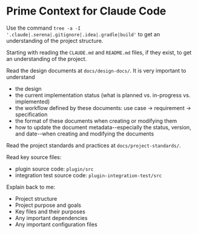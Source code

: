 # Prime Context for Claude Code

Use the command `tree -a -I '.claude|.serena|.gitignore|.idea|.gradle|build'` to get an understanding of the project 
structure.

Starting with reading the `CLAUDE.md` and `README.md` files, if they exist, to get an understanding of the project.

Read the design documents at `docs/design-docs/`.  It is very important to understand
- the design
- the current implementation status (what is planned vs. in-progress vs. implemented)
- the workflow defined by these documents:  use case → requirement → specification
- the format of these documents when creating or modifying them
- how to update the document metadata--especially the status, version, and date--when creating and modifying the 
documents

Read the project standards and practices at `docs/project-standards/`.

Read key source files:
- plugin source code: `plugin/src`
- integration test source code: `plugin-integration-test/src`

Explain back to me:
- Project structure
- Project purpose and goals
- Key files and their purposes
- Any important dependencies
- Any important configuration files
